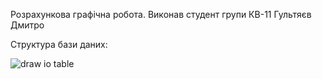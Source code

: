 Розрахункова графічна робота. Виконав студент групи КВ-11 Гультяєв Дмитро

Структура бази даних:

![draw io table](https://github.com/dmytro-hultiaiev/kpi_db/assets/82448851/6f640019-ee9a-443e-85fe-08f0485792fa)
